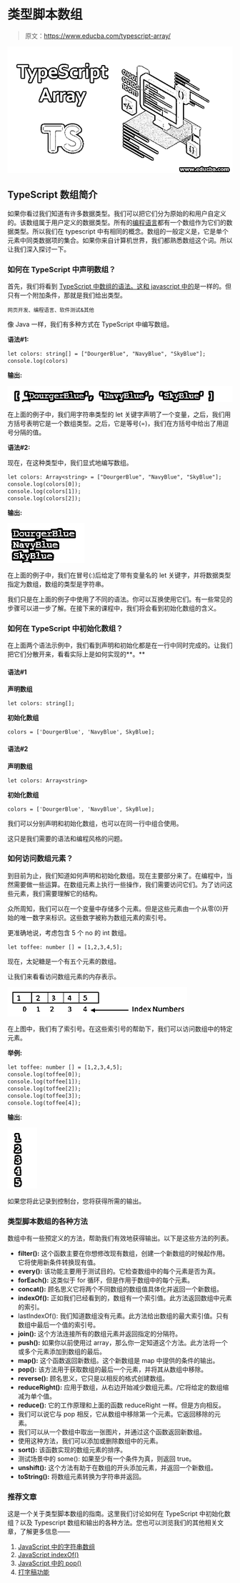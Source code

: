 # 类型脚本数组

> 原文：<https://www.educba.com/typescript-array/>

![TypeScript Array](img/efa7d9d48a83dbbf3f3d22ebd6dcac69.png)



## TypeScript 数组简介

如果你看过我们知道有许多数据类型。我们可以把它们分为原始的和用户自定义的。该数组属于用户定义的数据类型。所有的[编程语言](https://www.educba.com/what-is-a-programming-language/)都有一个数组作为它们的数据类型。所以我们在 typescript 中有相同的概念。数组的一般定义是，它是单个元素中同类数据项的集合。如果你来自计算机世界，我们都熟悉数组这个词。所以让我们深入探讨一下。

### 如何在 TypeScript 中声明数组？

首先，我们将看到 [TypeScript 中数组的语法。这和 javascript 中的](https://www.educba.com/what-is-typescript/)是一样的。但只有一个附加条件，那就是我们给出类型。

<small>网页开发、编程语言、软件测试&其他</small>

像 Java 一样，我们有多种方式在 TypeScript 中编写数组。

**语法#1:**

```
let colors: string[] = ["DourgerBlue", "NavyBlue", "SkyBlue"];
console.log(colors)
```

**输出:**

![Typescript array](img/026d9c96b6aa27e85e6f86582c03574e.png)



在上面的例子中，我们用字符串类型的 let 关键字声明了一个变量，之后，我们用方括号表明它是一个数组类型。之后，它是等号(=)，我们在方括号中给出了用逗号分隔的值。

**语法#2:**

现在，在这种类型中，我们显式地编写数组。

```
let colors: Array<string> = ["DourgerBlue", "NavyBlue", "SkyBlue"];
console.log(colors[0]);
console.log(colors[1]);
console.log(colors[2]);
```

**输出:**

![Typescript array](img/f94f7907e9d3f33d7e69b36528ebebc2.png)



在上面的例子中，我们在冒号(:)后给定了带有变量名的 let 关键字，并将数据类型指定为数组，数组的类型是字符串。

我们只是在上面的例子中使用了不同的语法。你可以互换使用它们。有一些常见的步骤可以进一步了解。在接下来的课程中，我们将会看到初始化数组的含义。

### 如何在 TypeScript 中初始化数组？

在上面两个语法示例中，我们看到声明和初始化都是在一行中同时完成的。让我们把它们分散开来，看看实际上是如何实现的**。**

#### 语法#1

**声明数组**

```
let colors: string[];
```

**初始化数组**

```
colors = ['DourgerBlue', 'NavyBlue', SkyBlue];
```

#### 语法#2

**声明数组**

```
let colors: Array<string>
```

**初始化数组**

```
colors = ['DourgerBlue', 'NavyBlue', SkyBlue];
```

我们可以分别声明和初始化数组，也可以在同一行中组合使用。

这只是我们需要的语法和编程风格的问题。

### 如何访问数组元素？

到目前为止，我们知道如何声明和初始化数组。现在主要部分来了。在编程中，当然需要做一些运算。在数组元素上执行一些操作，我们需要访问它们。为了访问这些元素，我们需要理解它的结构。

众所周知，我们可以在一个变量中存储多个元素。但是这些元素由一个从零(0)开始的唯一数字来标识。这些数字被称为数组元素的索引号。

更准确地说，考虑包含 5 个 no 的 int 数组。

```
let toffee: number [] = [1,2,3,4,5];
```

现在，太妃糖是一个有五个元素的数组。

让我们来看看访问数组元素的内存表示。

![Memory representation](img/55bbeeb196a5769813c75239f5e184bf.png)



在上图中，我们有了索引号。在这些索引号的帮助下，我们可以访问数组中的特定元素。

**举例:**

```
let toffee: number [] = [1,2,3,4,5];
console.log(toffee[0]);
console.log(toffee[1]);
console.log(toffee[2]);
console.log(toffee[3]);
console.log(toffee[4]);
```

**输出:**

![Toffee](img/651e1072b1221701c14c7cd44ef5fcc6.png)



如果您将此记录到控制台，您将获得所需的输出。

### 类型脚本数组的各种方法

数组中有一些预定义的方法，帮助我们有效地获得输出。以下是这些方法的列表。

*   **filter():** 这个函数主要在你想修改现有数组，创建一个新数组的时候起作用。它将使用新条件转换现有值。
*   **every():** 该功能主要用于测试目的。它检查数组中的每个元素是否为真。
*   **forEach():** 这类似于 for 循环，但是作用于数组中的每个元素。
*   **concat():** 顾名思义它将两个不同数组的数组值具体化并返回一个新数组。
*   **indexOf():** 正如我们已经看到的，数组有一个索引值。此方法返回数组中元素的索引。
*   lastIndexOf(): 我们知道数组没有元素。此方法给出数组的最大索引值。只有数组中最后一个值的索引号。
*   **join():** 这个方法连接所有的数组元素并返回指定的分隔符。
*   **push():** 如果你以前使用过 array，那么你一定知道这个方法。此方法将一个或多个元素添加到数组的最后。
*   **map():** 这个函数返回新数组。这个新数组是 map 中提供的条件的输出。
*   **pop():** 该方法用于获取数组的最后一个元素，并将其从数组中移除。
*   **reverse():** 顾名思义，它只是以相反的格式创建数组。
*   **reduceRight():** 应用于数组，从右边开始减少数组元素。/它将给定的数组缩减为单个值。
*   **reduce():** 它的工作原理和上面的函数 reduceRight 一样。但是方向相反。
*   我们可以说它与 pop 相反，它从数组中移除第一个元素。它返回移除的元素。
*   我们可以从一个数组中取出一张图片，并通过这个函数返回新数组。
*   使用这种方法，我们可以添加或删除数组中的元素。
*   **sort():** 该函数实现的数组元素的排序。
*   测试场景中的 some(): 如果至少有一个条件为真，则返回 true。
*   **unshift():** 这个方法有助于在数组的开头添加元素，并返回一个新数组。
*   **toString():** 将数组元素转换为字符串并返回。

### 推荐文章

这是一个关于类型脚本数组的指南。这里我们讨论如何在 TypeScript 中初始化数组？以及 Typescript 数组和输出的各种方法。您也可以浏览我们的其他相关文章，了解更多信息——

1.  [JavaScript 中的字符串数组](https://www.educba.com/string-array-in-javascript/)
2.  [JavaScript indexOf()](https://www.educba.com/javascript-indexof/)
3.  [JavaScript 中的 pop()](https://www.educba.com/pop-in-javascript/)
4.  [打字稿功能](https://www.educba.com/typescript-functions/)





